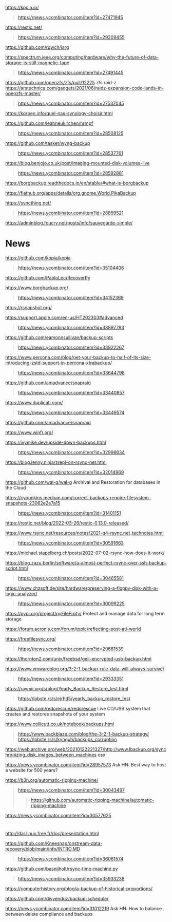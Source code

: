 https://kopia.io/
> https://news.ycombinator.com/item?id=27471945

https://restic.net/
> https://news.ycombinator.com/item?id=29209455

https://github.com/rgwch/jarg

https://spectrum.ieee.org/computing/hardware/why-the-future-of-data-storage-is-still-magnetic-tape
> https://news.ycombinator.com/item?id=27491445

https://github.com/openzfs/zfs/pull/12225 zfs raid-z
https://arstechnica.com/gadgets/2021/06/raidz-expansion-code-lands-in-openzfs-master/
> https://news.ycombinator.com/item?id=27537045

https://korben.info/quel-nas-synology-choisir.html

https://github.com/leahneukirchen/hrmpf
> https://news.ycombinator.com/item?id=28508125

https://github.com/tasket/wyng-backup
> https://news.ycombinator.com/item?id=28537761

https://blog.benjojo.co.uk/post/imaging-mounted-disk-volumes-live
> https://news.ycombinator.com/item?id=28592881

https://borgbackup.readthedocs.io/en/stable/#what-is-borgbackup

https://flathub.org/apps/details/org.gnome.World.PikaBackup

https://syncthing.net/
> https://news.ycombinator.com/item?id=28859521

https://adminblog.foucry.net/posts/info/sauvegarde-simple/

# News
https://github.com/kopia/kopia
> https://news.ycombinator.com/item?id=35104406

https://github.com/PabloLec/RecoverPy

https://www.borgbackup.org/
> https://news.ycombinator.com/item?id=34152369

https://rsnapshot.org/

https://support.apple.com/en-us/HT202303#advanced
> https://news.ycombinator.com/item?id=33897793

https://github.com/eamonnsullivan/backup-scripts
> https://news.ycombinator.com/item?id=33922267

https://www.percona.com/blog/get-your-backup-to-half-of-its-size-introducing-zstd-support-in-percona-xtrabackup/
> https://news.ycombinator.com/item?id=33644798

https://github.com/amadvance/snapraid
> https://news.ycombinator.com/item?id=33440857

https://www.duplicati.com/
> https://news.ycombinator.com/item?id=33449574

https://github.com/amadvance/snapraid

https://www.winfr.org/

https://ivymike.dev/upside-down-backups.html
> https://news.ycombinator.com/item?id=32998634

https://blog.lenny.ninja/zrepl-on-rsync-net.html
> https://news.ycombinator.com/item?id=32014969

https://github.com/wal-g/wal-g Archival and Restoration for databases in the Cloud

https://cyounkins.medium.com/correct-backups-require-filesystem-snapshots-23062e2e7a15
> https://news.ycombinator.com/item?id=31401151

https://restic.net/blog/2022-03-26/restic-0.13.0-released/

https://www.rsync.net/resources/notes/2021-q4-rsync.net_technotes.html
> https://news.ycombinator.com/item?id=30591663

https://michael.stapelberg.ch/posts/2022-07-02-rsync-how-does-it-work/

https://blog.zazu.berlin/software/a-almost-perfect-rsync-over-ssh-backup-script.html
> https://news.ycombinator.com/item?id=30465581

https://www.chzsoft.de/site/hardware/preserving-a-floppy-disk-with-a-logic-analyzer/
> https://news.ycombinator.com/item?id=30099225

https://pypi.org/project/pyFileFixity/ Protect and manage data for long term storage

https://forum.acronis.com/forum/topic/reflecting-post-ati-world

https://freefilesync.org/
> https://news.ycombinator.com/item?id=29661539

https://thornton2.com/unix/freebsd/geli-encrypted-usb-backup.html

https://www.vmwareblog.org/3-2-1-backup-rule-data-will-always-survive/
> https://news.ycombinator.com/item?id=29333351

https://raymii.org/s/blog/Yearly_Backup_Restore_test.html
> https://lobste.rs/s/ejrhd5/yearly_backup_restore_test

https://github.com/redorescue/redorescue Live CD/USB system that creates and restores snapshots of your system

https://www.collicutt.co.uk/notebook/backups.html
> https://www.backblaze.com/blog/the-3-2-1-backup-strategy/
> https://lobste.rs/s/kynguh/backups_corruption

https://web.archive.org/web/20210122221327/http://www.lbackup.org/synchronizing_disk_images_between_machines osx

https://news.ycombinator.com/item?id=28957573 Ask HN: Best way to host a website for 500 years?

https://b3n.org/automatic-ripping-machine/
> https://news.ycombinator.com/item?id=30043497
> > https://github.com/automatic-ripping-machine/automatic-ripping-machine

https://news.ycombinator.com/item?id=30577625

#
http://dar.linux.free.fr/doc/presentation.html

https://github.com/Kneesnap/onstream-data-recovery/blob/main/info/INTRO.MD
> https://news.ycombinator.com/item?id=36061574

https://github.com/basnijholt/rsync-time-machine.py
> https://news.ycombinator.com/item?id=35933238

https://computerhistory.org/blog/a-backup-of-historical-proportions/

https://github.com/divyenduz/backup-scheduler

https://news.ycombinator.com/item?id=31012219 Ask HN: How to balance between delete compliance and backups
